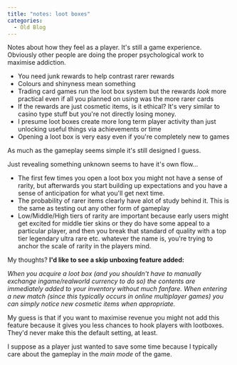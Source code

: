 ```yaml
---
title: "notes: loot boxes"
categories:
  - Old Blog
---
```

Notes about how they feel as a player. It's still a game experience. Obviously other people are doing the proper psychological work to maximise addiction.

<ul>
	<li>You need junk rewards to help contrast rarer rewards</li>
	<li>Colours and shinyness mean something</li>
	<li>Trading card games run the loot box system but the rewards <em>look </em>more practical even if all you planned on using was the more rarer cards</li>
	<li>If the rewards are just cosmetic items, is it ethical? It's very similar to casino type stuff but you're not directly losing money.</li>
	<li>I presume loot boxes create more long term player activity than just unlocking useful things via achievements or time</li>
	<li>Opening a loot box is very easy even if you're completely new to games</li>
</ul>
As much as the gameplay seems simple it's still designed I guess.

Just revealing something unknown seems to have it's own flow...
<ul>
	<li>The first few times you open a loot box you might not have a sense of rarity, but afterwards you start building up expectations and you have a sense of anticipation for what you'll get next time.</li>
	<li>The probability of rarer items clearly have alot of study behind it. This is the same as testing out any other form of gameplay</li>
	<li>Low/Middle/High tiers of rarity are important because early users might get excited for middle tier skins or they do have some appeal to a particular player, and then you break that standard of quality with a top tier legendary ultra rare etc. whatever the name is, you're trying to anchor the scale of rarity in the players mind.</li>
</ul>
My thoughts? <strong>I'd like to see a skip unboxing feature added:</strong>

<em>When you acquire a loot box (and you shouldn't have to manually exchange ingame/realworld currency to do so) the contents are immediately added to your inventory without much fanfare. When entering a new match (since this typically occurs in online multiplayer games) you can simply notice new cosmetic items when appropriate.</em>

My guess is that if you want to maximise revenue you might not add this feature because it gives you less chances to hook players with lootboxes. They'd never make this the default setting, at least.

I suppose as a player just wanted to save some time because I typically care about the gameplay in the <em>main mode</em> of the game.
